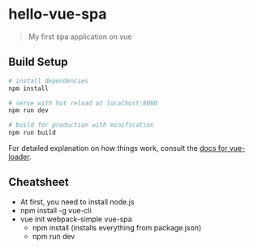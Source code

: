 # hello-vue-spa

> My first spa application on vue

## Build Setup

``` bash
# install dependencies
npm install

# serve with hot reload at localhost:8080
npm run dev

# build for production with minification
npm run build
```

For detailed explanation on how things work, consult the [docs for vue-loader](http://vuejs.github.io/vue-loader).

## Cheatsheet

 - At first, you need to install node.js
 - npm install -g vue-cli
 - vue init webpack-simple vue-spa
     - npm install (installs everything from package.json)
     - npm run dev